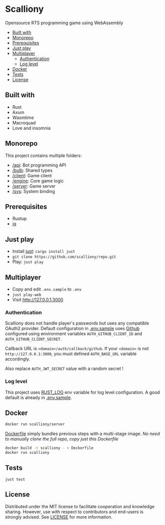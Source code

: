 # Scalliony <!-- omit in toc -->

Opensource RTS programming game using WebAssembly

<!-- TODO: add cute screenshot -->

- [Built with](#built-with)
- [Monorepo](#monorepo)
- [Prerequisites](#prerequisites)
- [Just play](#just-play)
- [Multiplayer](#multiplayer)
  - [Authentication](#authentication)
  - [Log level](#log-level)
- [Docker](#docker)
- [Tests](#tests)
- [License](#license)


## Built with

* Rust
* Axum
* Wasmtime
* Macroquad
* Love and insomnia

## Monorepo

This project contains multiple folders:
- [/api](./api): Bot programming API
- [/bulb](./bulb): Shared types
- [/client](./client): Game client
- [/engine](./engine): Core game logic
- [/server](./server): Game server
- [/sys](./sys): System binding

## Prerequisites

* Rustup
* [jq](https://stedolan.github.io/jq/)

## Just play

- Install [just](https://github.com/casey/just): `cargo install just`
- `git clone https://github.com/scalliony/repo.git`
- Play: `just play`

## Multiplayer

- Copy and edit `.env.sample` to `.env`
- `just play-web`
- Visit http://127.0.0.1:3000

### Authentication

Scalliony does not handle player's passwords but uses any compatible OAuth2 provider.
Default configuration in [.env.sample](./.env.sample) uses [Github](https://docs.github.com/en/developers/apps/building-oauth-apps/creating-an-oauth-app) configured using environment variables `AUTH_GITHUB_CLIENT_ID` and `AUTH_GITHUB_CLIENT_SECRET`.

Callback URL is `<domain>/auth/callback/github`. If your `<domain>` is not `http://127.0.0.1:3000`, you must defined `AUTH_BASE_URL` variable accordingly.

Also replace `AUTH_JWT_SECRET` value with a random secret !

### Log level

This project uses [RUST_LOG](https://rust-lang-nursery.github.io/rust-cookbook/development_tools/debugging/config_log.html) env variable for log level configuration. A good default is already in [.env.sample](./.env.sample).

## Docker

```sh
docker run scalliony/server
```
[Dockerfile](Dockerfile) simply bundles previous steps with a multi-stage image.
*No need to manually clone the full repo, copy just this Dockerfile*
```sh
docker build -t scalliony - < Dockerfile
docker run scalliony
```

## Tests

```
just test
```

## License

Distributed under the MIT license to facilitate cooperation and knowledge sharing.
However, use with respect to contributors and end-users is strongly advised.
See [LICENSE](LICENSE) for more information.
